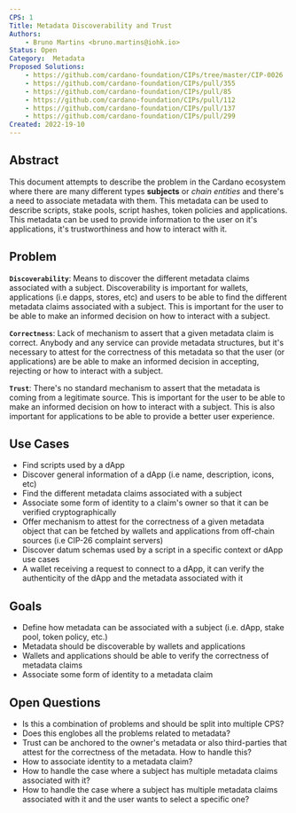 ```yaml
---
CPS: 1
Title: Metadata Discoverability and Trust
Authors: 
    - Bruno Martins <bruno.martins@iohk.io>
Status: Open
Category:  Metadata
Proposed Solutions: 
    - https://github.com/cardano-foundation/CIPs/tree/master/CIP-0026
    - https://github.com/cardano-foundation/CIPs/pull/355
    - https://github.com/cardano-foundation/CIPs/pull/85
    - https://github.com/cardano-foundation/CIPs/pull/112
    - https://github.com/cardano-foundation/CIPs/pull/137
    - https://github.com/cardano-foundation/CIPs/pull/299
Created: 2022-19-10
---
```


## **Abstract**
This document attempts to describe the problem in the Cardano ecosystem where there are many different types **subjects** or *chain entities* and there's a need to associate metadata with them. This metadata can be used to describe scripts, stake pools, script hashes, token policies and applications. This metadata can be used to provide information to the user on it's applications, it's trustworthiness and how to interact with it.

## **Problem**
**`Discoverability`**: Means to discover the different metadata claims associated with a subject. Discoverability is important for wallets, applications (i.e dapps, stores, etc) and users to be able to find the different metadata claims associated with a subject. This is important for the user to be able to make an informed decision on how to interact with a subject.

**`Correctness`**: Lack of mechanism to assert that a given metadata claim is correct. Anybody and any service can provide metadata structures, but it's necessary to attest for the correctness of this metadata so that the user (or applications) are be able to make an informed decision in accepting, rejecting or how to interact with a subject.

**`Trust`**: There's no standard mechanism to assert that the metadata is coming from a legitimate source. This is important for the user to be able to make an informed decision on how to interact with a subject. This is also important for applications to be able to provide a better user experience. 

## **Use Cases**
- Find scripts used by a dApp
- Discover general information of a dApp (i.e name, description, icons, etc)
- Find the different metadata claims associated with a subject
- Associate some form of identity to a claim's owner so that it can be verified cryptographically
- Offer mechanism to attest for the correctness of a given metadata object that can be fetched by wallets and applications from off-chain sources (i.e CIP-26 complaint servers)
- Discover datum schemas used by a script in a specific context or dApp use cases
- A wallet receiving a request to connect to a dApp, it can verify the authenticity of the dApp and the metadata associated with it

## **Goals**
- Define how metadata can be associated with a subject (i.e. dApp, stake pool, token policy, etc.)
- Metadata should be discoverable by wallets and applications
- Wallets and applications should be able to verify the correctness of metadata claims
- Associate some form of identity to a metadata claim

## **Open Questions**
- Is this a combination of problems and should be split into multiple CPS?
- Does this englobes all the problems related to metadata?
- Trust can be anchored to the owner's metadata or also third-parties that attest for the correctness of the metadata. How to handle this?
- How to associate identity to a metadata claim?
- How to handle the case where a subject has multiple metadata claims associated with it?
- How to handle the case where a subject has multiple metadata claims associated with it and the user wants to select a specific one?